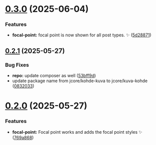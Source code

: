 # [0.3.0](https://github.com/JCO-Digital/jcore-kuva-kohde/compare/v0.2.1...v0.3.0) (2025-06-04)


### Features

* **focal-point:** focal point is now shown for all post types. ✨ ([5d28871](https://github.com/JCO-Digital/jcore-kuva-kohde/commit/5d2887163bc65e9b033d722ee6a73dc6ffbdacae))



## [0.2.1](https://github.com/JCO-Digital/jcore-kuva-kohde/compare/v0.2.0...v0.2.1) (2025-05-27)


### Bug Fixes

* **repo:** update composer as well ([53bff9d](https://github.com/JCO-Digital/jcore-kuva-kohde/commit/53bff9d0905586cd5f6e0b97d72c88726d5e05ec))
* update package name from jcore/kohde-kuva to jcore/kuva-kohde ([0832033](https://github.com/JCO-Digital/jcore-kuva-kohde/commit/0832033296871b14d1344bb1168cff5c5df38987))



# [0.2.0](https://github.com/JCO-Digital/jcore-kuva-kohde/compare/769a868a3088d0241edc77a2c0e7348e6e77c7f0...v0.2.0) (2025-05-27)


### Features

* **focal-point:** Focal point works and adds the focal point styles :sparkles: ([769a868](https://github.com/JCO-Digital/jcore-kuva-kohde/commit/769a868a3088d0241edc77a2c0e7348e6e77c7f0))



